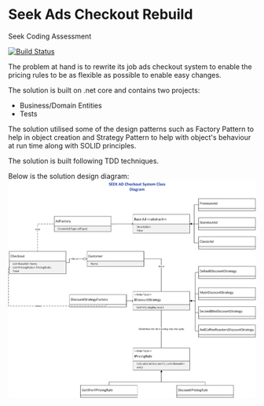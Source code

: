 # Seek Ads Checkout Rebuild
Seek Coding Assessment

[![Build Status](https://snehitv.visualstudio.com/Seek%20Ads/_apis/build/status/Seek%20Ads-ASP.NET%20Core-CI)](https://snehitv.visualstudio.com/Seek%20Ads/_build/latest?definitionId=2)

The problem at hand is to rewrite its job ads checkout system to enable the pricing rules to be as flexible as possible to enable easy changes.

The solution is built on .net core and contains two projects:
* Business/Domain Entities
* Tests

The solution utilised some of the design patterns such as Factory Pattern to help in object creation and Strategy Pattern to help with object's behaviour at run time along with SOLID principles.

The solution is built following TDD techniques.

Below is the solution design diagram:
![alt text](https://raw.githubusercontent.com/reddycodes/seek-ads-checkout/master/Design%20Diagram.png)
